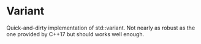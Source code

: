 # Variant

Quick-and-dirty implementation of std::variant. Not nearly as robust as the one provided by C++17 but should works well enough.
